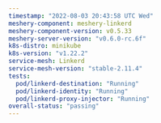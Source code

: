 ```yaml
---
timestamp: "2022-08-03 20:43:58 UTC Wed"
meshery-component: meshery-linkerd
meshery-component-version: v0.5.33
meshery-server-version: "v0.6.0-rc.6f"
k8s-distro: minikube
k8s-version: "v1.22.2"
service-mesh: Linkerd
service-mesh-version: "stable-2.11.4"
tests:
  pod/linkerd-destination: "Running"
  pod/linkerd-identity: "Running"
  pod/linkerd-proxy-injector: "Running"
overall-status: "passing"
---
```

